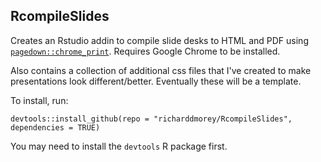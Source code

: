 ## RcompileSlides

Creates an Rstudio addin to compile slide desks to HTML and PDF using [`pagedown::chrome_print`](https://rdrr.io/cran/pagedown/man/chrome_print.html). Requires Google Chrome to be installed.

Also contains a collection of additional css files that I've created to make presentations look different/better. Eventually these will be a template.

To install, run:
```
devtools::install_github(repo = "richarddmorey/RcompileSlides", dependencies = TRUE)
```
You may need to install the `devtools` R package first.

